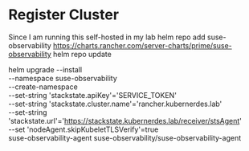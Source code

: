 # Register Cluster

Since I am running this self-hosted in my lab
helm repo add suse-observability https://charts.rancher.com/server-charts/prime/suse-observability
helm repo update

helm upgrade --install \
--namespace suse-observability \
--create-namespace \
--set-string 'stackstate.apiKey'='SERVICE_TOKEN' \
--set-string 'stackstate.cluster.name'='rancher.kubernerdes.lab' \
--set-string 'stackstate.url'='https://stackstate.kubernerdes.lab/receiver/stsAgent' \
--set 'nodeAgent.skipKubeletTLSVerify'=true \
suse-observability-agent suse-observability/suse-observability-agent

